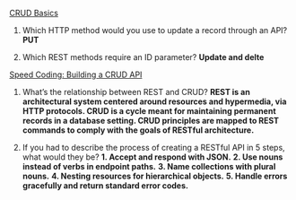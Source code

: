 [CRUD Basics](https://medium.com/geekculture/crud-operations-explained-2a44096e9c88)

1. Which HTTP method would you use to update a record through an API? **PUT**

2. Which REST methods require an ID parameter? **Update and delte**

[Speed Coding: Building a CRUD API](https://www.youtube.com/watch?v=EzNcBhSv1Wo)

1. What’s the relationship between REST and CRUD? **REST is an architectural system centered around resources and hypermedia, via HTTP protocols. CRUD is a cycle meant for maintaining permanent records in a database setting. CRUD principles are mapped to REST commands to comply with the goals of RESTful architecture.**

2. If you had to describe the process of creating a RESTful API in 5 steps, what would they be?
**1. Accept and respond with JSON.**
**2. Use nouns instead of verbs in endpoint paths.**
**3. Name collections with plural nouns.**
**4. Nesting resources for hierarchical objects.**
**5. Handle errors gracefully and return standard error codes.**
